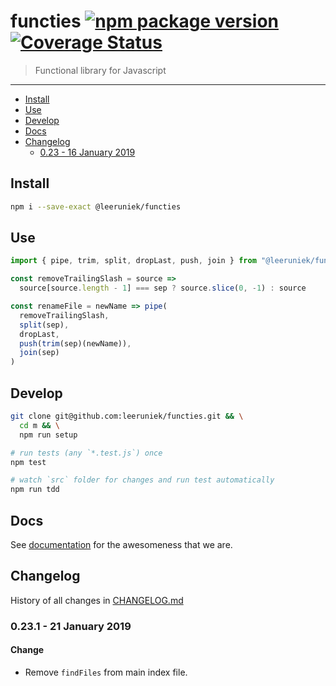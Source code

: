 # functies [![npm package version](https://badge.fury.io/js/%40leeruniek%2Ffuncties.svg)](https://badge.fury.io/js/%40leeruniek%2Ffuncties) [![Coverage Status](https://coveralls.io/repos/github/Leeruniek/functies/badge.svg?branch=master)](https://coveralls.io/github/Leeruniek/functies?branch=master)

> Functional library for Javascript 

---

<!-- MarkdownTOC levels="2,3" autolink="true" autoanchor="false" -->

- [Install](#install)
- [Use](#use)
- [Develop](#develop)
- [Docs](#docs)
- [Changelog](#changelog)
    - [0.23 - 16 January 2019](#023---16-january-2019)

<!-- /MarkdownTOC -->

## Install

```bash
npm i --save-exact @leeruniek/functies
```

## Use

```js
import { pipe, trim, split, dropLast, push, join } from "@leeruniek/functies"

const removeTrailingSlash = source =>
  source[source.length - 1] === sep ? source.slice(0, -1) : source

const renameFile = newName => pipe(
  removeTrailingSlash,
  split(sep),
  dropLast,
  push(trim(sep)(newName)),
  join(sep)
)
```

## Develop

```bash
git clone git@github.com:leeruniek/functies.git && \
  cd m && \
  npm run setup

# run tests (any `*.test.js`) once
npm test

# watch `src` folder for changes and run test automatically
npm run tdd
```

## Docs

See [documentation](https://leeruniek.github.io/functies/) for the awesomeness that we are.

## Changelog

History of all changes in [CHANGELOG.md](CHANGELOG.md)

### 0.23.1 - 21 January 2019

#### Change

- Remove `findFiles` from main index file. 
